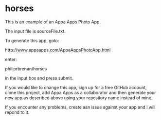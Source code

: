 # horses
This is an example of an Appa Apps Photo App.

The input file is sourceFile.txt.

To generate this app, goto:

  http://www.appaapps.com/AppaAppsPhotoApp.html 
  
enter:

  philiprbrenan/horses
  
in the input box and press submit.  

If you would like to change this app, sign up for a free GitHub account, clone this project, add Appa Apps as a collaborator and then generate your new app as described above using your repository name instead of mine.

If you encounter any problems, create aan issue against your app and I will repond to it.
